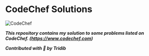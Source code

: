 # CodeChef Solutions

![CodeChef](https://s3.amazonaws.com/codechef_shared/sites/all/themes/abessive/logo-3.png)

***This repository contains my solution to some problems listed on CodeChef. (https://www.codechef.com)***

***Contributed with :green_heart: by Tridib***
